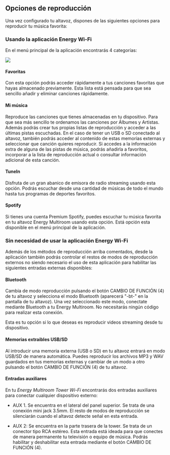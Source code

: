## Opciones de reproducción
Una vez configurado tu altavoz, dispones de las siguientes opciones para reproducir tu música favorita:


### Usando la aplicación Energy Wi-Fi
En el menú principal de la aplicación encontrarás 4 categorías:

![](http://static.energysistem.com/images/manuals/42677/56e83c069cf1e.jpg)

#### Favoritas
Con esta opción podrás acceder rápidamente a tus canciones favoritas que hayas almacenado previamente. Esta lista está pensada para que sea sencillo añadir y eliminar canciones rápidamente. 

#### Mi música
Reproduce las canciones que tienes almacenadas en tu dispositivo. Para que sea más sencillo te ordenamos las canciones por Álbumes y Artistas. Además podrás crear tus propias listas de reproducción y acceder a las últimas pistas escuchadas. En el caso de tener un USB o SD conectado al altavoz, también podrás acceder al contenido de estas memorias externas y seleccionar que canción quieres reproducir. Si accedes a la información extra de alguna de las pistas de música, podrás añadirla a favoritos, incorporar a la lista de reproducción actual o consultar información adicional de esta canción.

#### TuneIn
Disfruta de un gran abanico de emisora de radio streaming usando esta opción. Podrás escuchar desde una cantidad de músicas de todo el mundo hasta tus programas de deportes favoritos.  

#### Spotify
Si tienes una cuenta Premium Spotify, puedes escuchar tu música favorita en tu altavoz Energy Multiroom usando esta opción. Está opción esta disponible en el menú principal de la aplicación. 

### Sin necesidad de usar la aplicación Energy Wi-Fi 
Además de los métodos de reproducción arriba comentados, desde la aplicación también podrás controlar el restos de modos de reproducción externos no siendo necesario el uso de esta aplicación para habilitar las siguientes entradas externas disponibles:

#### Bluetooth
Cambia de modo reproducción pulsando el botón CAMBIO DE FUNCIÓN (4) de tu altavoz y selecciona el modo Bluetooth (aparecerá "-bt-" en la pantalla de tu altavoz). Una vez seleccionado este modo, conectate mediante Bluetooth a tu Energy Multiroom. No necesitarás ningún código para realizar esta conexión.

Esta es tu opción si lo que deseas es reproducir videos streaming desde tu dispositivo.

#### Memorias extraibles USB/SD
Al introducir una memoria externa (USB o SD) en tu altavoz entrará en modo USB/SD de manera automática. Puedes reproducir los archivos MP3 y WAV guardados en tus memorias externas y cambiar de un modo a otro pulsando el botón CAMBIO DE FUNCIÓN (4) de tu altavoz.

#### Entradas auxiliares
En tu *Energy Multiroom Tower Wi-Fi* encontrarás dos entradas auxiliares para conectar cualquier dispositivo externo:

- AUX 1. Se encuentra en el lateral del panel superior. Se trata de una conexión mini jack 3.5mm. El resto de modos de reproducción se silenciarán cuando el altavoz detecte señal en esta entrada.

- AUX 2: Se encuentra en la parte trasera de la tower. Se trata de un conector tipo RCA estéreo. Esta entrada está ideada para que conectes de manera permanente tu televisión o equipo de música. Podrás habilitar y deshabilitar esta entrada mediante el botón CAMBIO DE FUNCIÓN (4).




